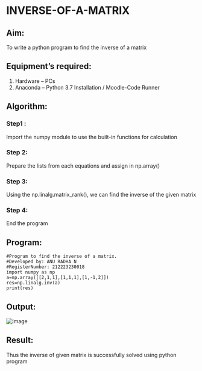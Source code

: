 # INVERSE-OF-A-MATRIX
## Aim:
To write a python program to find the inverse of a matrix
## Equipment’s required:
1. 	Hardware – PCs
2. 	Anaconda – Python 3.7 Installation / Moodle-Code Runner
## Algorithm:
### Step1 : 
Import the numpy module to use the built-in functions for calculation
### Step 2:
 Prepare the lists from each equations and assign in np.array()
### Step 3:
 Using the np.linalg.matrix_rank(), we can find the inverse of the given matrix
### Step 4: 
End the program
## Program:
```
#Program to find the inverse of a matrix.
#Developed by: ANU RADHA N 
#RegisterNumber: 212223230018
import numpy as np
a=np.array([[2,1,1],[1,1,1],[1,-1,2]])
res=np.linalg.inv(a)
print(res)
```
## Output:
![image](https://github.com/ANU23000217/INVERSE-OF-A-MATRIX/assets/139117108/f5f5ad92-05fe-481f-8dd2-6594f6e0c3d5)

## Result:
Thus the inverse of given matrix is successfully solved using python program

